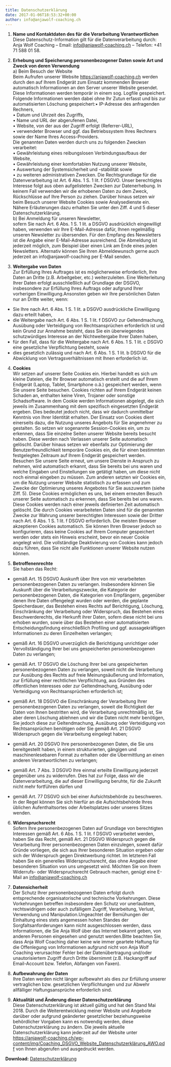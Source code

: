 ```yaml
---
title: Datenschutzerklärung
date: 2017-01-06T18:53:32+00:00
author: info@anjawolf-coaching.ch
---
```

1.  **Name und Kontaktdaten des für die Verarbeitung Verantwortlichen**</br>
Diese Datenschutz-Information gilt für die Datenverarbeitung durch:</br>
Anja Wolf Coaching &#8211; Email: info@anjawolf-coaching.ch &#8211; Telefon: +41 71 588 01 58.

2.  **Erhebung und Speicherung personenbezogener Daten sowie Art und Zweck von deren Verwendung**</br>
  a) Beim Besuch der Website</br>
Beim Aufrufen unserer Website https://anjawolf-coaching.ch werden durch den auf Ihrem Endgerät zum Einsatz kommenden Browser automatisch Informationen an den Server unserer Website gesendet. Diese Informationen werden temporär in einem sog. Logfile gespeichert. Folgende Informationen werden dabei ohne Ihr Zutun erfasst und bis zur automatisierten Löschung gespeichert:• IP-Adresse des anfragenden Rechners,<br /> • Datum und Uhrzeit des Zugriffs,<br /> • Name und URL der abgerufenen Datei,<br />• Website, von der aus der Zugriff erfolgt (Referrer-URL),<br /> • verwendeter Browser und ggf. das Betriebssystem Ihres Rechners sowie der Name Ihres Access-Providers.<br />
Die genannten Daten werden durch uns zu folgenden Zwecken verarbeitet:<br />
  • Gewährleistung eines reibungslosen Verbindungsaufbaus der Website,<br />
  • Gewährleistung einer komfortablen Nutzung unserer Website,<br />
  • Auswertung der Systemsicherheit und -stabilität sowie <br />
  • zu weiteren administrativen Zwecken. Die Rechtsgrundlage für die Datenverarbeitung ist Art. 6 Abs. 1 S. 1 lit. f DSGVO. Unser berechtigtes Interesse folgt aus oben aufgelisteten Zwecken zur Datenerhebung. In keinem Fall verwenden wir die erhobenen Daten zu dem Zweck, Rückschlüsse auf Ihre Person zu ziehen. Darüber hinaus setzen wir beim Besuch unserer Website Cookies sowie Analysedienste ein. Nähere Erläuterungen dazu erhalten Sie unter den Ziff. 4 und 5 dieser Datenschutzerklärung.<br />
  b) Bei Anmeldung für unseren Newsletter,<br /> sofern Sie nach Art. 6 Abs. 1 S. 1 lit. a DSGVO ausdrücklich eingewilligt haben, verwenden wir Ihre E-Mail-Adresse dafür, Ihnen regelmäßig unseren Newsletter zu übersenden. Für den Empfang des Newsletters ist die Angabe einer E-Mail-Adresse ausreichend. Die Abmeldung ist jederzeit möglich, zum Beispiel über einen Link am Ende eines jeden Newsletters. Alternativ können Sie Ihren Abmeldewunsch gerne auch jederzeit an info@anjawolf-coaching per E-Mail senden.

3. **Weitergabe von Daten**   
Zur Erfüllung Ihres Auftrages ist es möglicherweise erforderlich, Ihre Daten an Dritte (z.B. Arbeitgeber, etc.) weiterzuleiten. Eine Weiterleitung Ihrer Daten erfolgt ausschließlich auf Grundlage der DSGVO, insbesondere zur Erfüllung Ihres Auftrags oder aufgrund Ihrer vorherigen Einwilligung.Ansonsten geben wir Ihre persönlichen Daten nur an Dritte weiter, wenn:
  * Sie Ihre nach Art. 6 Abs. 1 S. 1 lit. a DSGVO ausdrückliche Einwilligung dazu erteilt haben,
  * die Weitergabe nach Art. 6 Abs. 1 S. 1 lit. f DSGVO zur Geltendmachung, Ausübung oder Verteidigung von Rechtsansprüchen erforderlich ist und kein Grund zur Annahme besteht, dass Sie ein überwiegendes schutzwürdiges Interesse an der Nichtweitergabe Ihrer Daten haben,
  * für den Fall, dass für die Weitergabe nach Art. 6 Abs. 1 S. 1 lit. c DSGVO eine gesetzliche Verpflichtung besteht, sowie
  * dies gesetzlich zulässig und nach Art. 6 Abs. 1 S. 1 lit. b DSGVO für die Abwicklung von Vertragsverhältnissen mit Ihnen erforderlich ist.
  
4.  **Cookies**   
 Wir setzen auf unserer Seite Cookies ein. Hierbei handelt es sich um kleine Dateien, die Ihr Browser automatisch erstellt und die auf Ihrem Endgerät (Laptop, Tablet, Smartphone o.ä.) gespeichert werden, wenn Sie unsere Seite besuchen. Cookies richten auf Ihrem Endgerät keinen Schaden an, enthalten keine Viren, Trojaner oder sonstige Schadsoftware. In dem Cookie werden Informationen abgelegt, die sich jeweils im Zusammenhang mit dem spezifisch eingesetzten Endgerät ergeben. Dies bedeutet jedoch nicht, dass wir dadurch unmittelbar Kenntnis von Ihrer Identität erhalten. Der Einsatz von Cookies dient einerseits dazu, die Nutzung unseres Angebots für Sie angenehmer zu gestalten. So setzen wir sogenannte Session-Cookies ein, um zu erkennen, dass Sie einzelne Seiten unserer Website bereits besucht haben. Diese werden nach Verlassen unserer Seite automatisch gelöscht. Darüber hinaus setzen wir ebenfalls zur Optimierung der Benutzerfreundlichkeit temporäre Cookies ein, die für einen bestimmten festgelegten Zeitraum auf Ihrem Endgerät gespeichert werden. Besuchen Sie unsere Seite erneut, um unsere Dienste in Anspruch zu nehmen, wird automatisch erkannt, dass Sie bereits bei uns waren und welche Eingaben und Einstellungen sie getätigt haben, um diese nicht noch einmal eingeben zu müssen. Zum anderen setzten wir Cookies ein, um die Nutzung unserer Website statistisch zu erfassen und zum Zwecke der Optimierung unseres Angebotes für Sie auszuwerten (siehe Ziff. 5). Diese Cookies ermöglichen es uns, bei einem erneuten Besuch unserer Seite automatisch zu erkennen, dass Sie bereits bei uns waren. Diese Cookies werden nach einer jeweils definierten Zeit automatisch gelöscht. Die durch Cookies verarbeiteten Daten sind für die genannten Zwecke zur Wahrung unserer berechtigten Interessen sowie der Dritter nach Art. 6 Abs. 1 S. 1 lit. f DSGVO erforderlich. Die meisten Browser akzeptieren Cookies automatisch. Sie können Ihren Browser jedoch so konfigurieren, dass keine Cookies auf Ihrem Computer gespeichert werden oder stets ein Hinweis erscheint, bevor ein neuer Cookie angelegt wird. Die vollständige Deaktivierung von Cookies kann jedoch dazu führen, dass Sie nicht alle Funktionen unserer Website nutzen können.

5. **Betroffenenrechte**      
Sie haben das Recht:  
  * gemäß Art. 15 DSGVO Auskunft über Ihre von mir verarbeiteten personenbezogenen Daten zu verlangen. Insbesondere können Sie Auskunft über die Verarbeitungszwecke, die Kategorie der personenbezogenen Daten, die Kategorien von Empfängern, gegenüber denen Ihre Daten offengelegt wurden oder werden, die geplante Speicherdauer, das Bestehen eines Rechts auf Berichtigung, Löschung, Einschränkung der Verarbeitung oder Widerspruch, das Bestehen eines Beschwerderechts, die Herkunft ihrer Daten, sofern diese nicht bei uns erhoben wurden, sowie über das Bestehen einer automatisierten Entscheidungsfindung einschließlich Profiling und ggf. aussagekräftigen Informationen zu deren Einzelheiten verlangen;

  * gemäß Art. 16 DSGVO unverzüglich die Berichtigung unrichtiger oder Vervollständigung Ihrer bei uns gespeicherten personenbezogenen Daten zu verlangen;

  * gemäß Art. 17 DSGVO die Löschung Ihrer bei uns gespeicherten personenbezogenen Daten zu verlangen, soweit nicht die Verarbeitung zur Ausübung des Rechts auf freie Meinungsäußerung und Information, zur Erfüllung einer rechtlichen Verpflichtung, aus Gründen des öffentlichen Interesses oder zur Geltendmachung, Ausübung oder Verteidigung von Rechtsansprüchen erforderlich ist;

  * gemäß Art. 18 DSGVO die Einschränkung der Verarbeitung Ihrer personenbezogenen Daten zu verlangen, soweit die Richtigkeit der Daten von Ihnen bestritten wird, die Verarbeitung unrechtmäßig ist, Sie aber deren Löschung ablehnen und wir die Daten nicht mehr benötigen, Sie jedoch diese zur Geltendmachung, Ausübung oder Verteidigung von Rechtsansprüchen benötigen oder Sie gemäß Art. 21 DSGVO Widerspruch gegen die Verarbeitung eingelegt haben;

  * gemäß Art. 20 DSGVO Ihre personenbezogenen Daten, die Sie uns bereitgestellt haben, in einem strukturierten, gängigen und maschinenlesebaren Format zu erhalten oder die Übermittlung an einen anderen Verantwortlichen zu verlangen;

  * gemäß Art. 7 Abs. 3 DSGVO Ihre einmal erteilte Einwilligung jederzeit gegenüber uns zu widerrufen. Dies hat zur Folge, dass wir die Datenverarbeitung, die auf dieser Einwilligung beruhte, für die Zukunft nicht mehr fortführen dürfen und

  * gemäß Art. 77 DSGVO sich bei einer Aufsichtsbehörde zu beschweren. In der Regel können Sie sich hierfür an die Aufsichtsbehörde Ihres üblichen Aufenthaltsortes oder Arbeitsplatzes oder unseres Sitzes wenden.
  
6. **Widerspruchsrecht**     
Sofern Ihre personenbezogenen Daten auf Grundlage von berechtigten Interessen gemäß Art. 6 Abs. 1 S. 1 lit. f DSGVO verarbeitet werden, haben Sie das Recht, gemäß Art. 21 DSGVO Widerspruch gegen die Verarbeitung Ihrer personenbezogenen Daten einzulegen, soweit dafür Gründe vorliegen, die sich aus Ihrer besonderen Situation ergeben oder sich der Widerspruch gegen Direktwerbung richtet. Im letzteren Fall haben Sie ein generelles Widerspruchsrecht, das ohne Angabe einer besonderen Situation von uns umgesetzt wird. Möchten Sie von Ihrem Widerrufs- oder Widerspruchsrecht Gebrauch machen, genügt eine E-Mail an <a href="mailto:info@anjawolf-coaching.ch">info@anjawolf-coaching.ch</a>

7. **Datensicherheit**    
Der Schutz Ihrer personenbezogenen Daten erfolgt durch entsprechende organisatorische und technische Vorkehrungen. Diese Vorkehrungen betreffen insbesondere den Schutz vor unerlaubtem, rechtswidrigem oder auch zufälligem Zugriff, Verarbeitung, Verlust, Verwendung und Manipulation.Ungeachtet der Bemühungen der Einhaltung eines stets angemessen hohen Standes der Sorgfaltsanforderungen kann nicht ausgeschlossen werden, dass Informationen, die Sie Anja Wolf über das Internet bekannt geben, von anderen Personen eingesehen und genutzt werden.Bitte beachten Sie, dass Anja Wolf Coaching daher keine wie immer geartete Haftung für die Offenlegung von Informationen aufgrund nicht von Anja Wolf Coaching verursachter Fehler bei der Datenübertragung und/oder unautorisiertem Zugriff durch Dritte übernimmt (z.B. Hackangriff auf Email-Account bzw. Telefon, Abfangen von Faxen).

8. **Aufbewahrung der Daten**     
Ihre Daten werden nicht länger aufbewahrt als dies zur Erfüllung unserer vertraglichen bzw. gesetzlichen Verpflichtungen und zur Abwehr allfälliger Haftungsansprüche erforderlich sind.

9. **Aktualität und Änderung dieser Datenschutzerklärung**       
Diese Datenschutzerklärung ist aktuell gültig und hat den Stand Mai 2018. Durch die Weiterentwicklung meiner Website und Angebote darüber oder aufgrund geänderter gesetzlicher beziehungsweise behördlicher Vorgaben kann es notwendig werden, diese Datenschutzerklärung zu ändern. Die jeweils aktuelle Datenschutzerklärung kann jederzeit auf der Website unter https://anjawolf-coaching.ch/wp-content/img/Coaching_DSGVO_Website_Datenschutzerklärung_AWO.pdf von Ihnen abgerufen und ausgedruckt werden.

**Download:** [Datenschutzerklärung](/img/Coaching_DSGVO_Website_Datenschutzerklärung_AWO.pdf)
<!--stackedit_data:
eyJoaXN0b3J5IjpbLTIzMDk2MDAzXX0=
-->